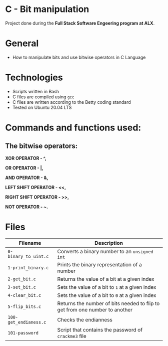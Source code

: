 # C - Bit manipulation

Project done during the **Full Stack Software Engeering program at ALX**.

# General
* How to manipulate bits and use bitwise operators in C Language

# Technologies 
* Scripts written in Bash
* C files are compiled using `gcc`
* C files are written according to the Betty coding standard
* Tested on Ubuntu 20.04 LTS

# Commands and functions used:
## The bitwise operators:

**XOR OPERATOR - ^,**

**OR OPERATOR - |,**

**AND OPERATOR - &,**

**LEFT SHIFT OPERATOR - <<,**

**RIGHT SHIFT OPERATOR - >>,**

**NOT OPERATOR - ~.**

# Files

| Filename | Description |
| -------- | ----------- |
| `0-binary_to_uint.c` | Converts a binary number to an `unsigned int` |
| `1-print_binary.c` | Prints the binary representation of a number |
| `2-get_bit.c` | Returns the value of a bit at a given index |
| `3-set_bit.c` | Sets the value of a bit to `1` at a given index |
| `4-clear_bit.c` | Sets the value of a bit to `0` at a given index |
| `5-flip_bits.c` | Returns the number of bits needed to flip to get from one number to another |
| `100-get_endianess.c` | Checks the endianness |
| `101-password` | Script that contains the password of `crackme3` file |
